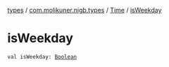 [types](../../index.md) / [com.molikuner.nigb.types](../index.md) / [Time](index.md) / [isWeekday](./is-weekday.md)

# isWeekday

`val isWeekday: `[`Boolean`](https://kotlinlang.org/api/latest/jvm/stdlib/kotlin/-boolean/index.html)
